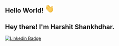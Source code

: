 ## Hello World! <img src="https://github.com/Harshit0512/Harshit0512/blob/main/images%20or%20gif/Hi.gif" width="30px"></h2>

<h2> Hey there! I'm Harshit Shankhdhar.</h2>

[![Linkedin Badge](https://img.shields.io/badge/-LinkedIn-blue?style=flat-square&logo=Linkedin&logoColor=white&link=https://www.linkedin.com/in/harshit-shankhdhar-36a144168/)](https://www.linkedin.com/in/harshit-shankhdhar-36a144168/)
